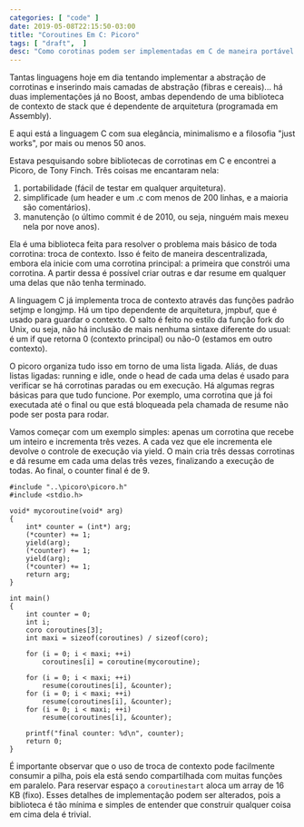 ```yaml
---
categories: [ "code" ]
date: 2019-05-08T22:15:50-03:00
title: "Coroutines Em C: Picoro"
tags: [ "draft",  ]
desc: "Como corotinas podem ser implementadas em C de maneira portável e minimalista."
---
```

Tantas linguagens hoje em dia tentando implementar a abstração de corrotinas e inserindo mais camadas de abstração (fibras e cereais)... há duas implementações já no Boost, ambas dependendo de uma biblioteca de contexto de stack que é dependente de arquitetura (programada em Assembly).

E aqui está a linguagem C com sua elegância, minimalismo e a filosofia "just works", por mais ou menos 50 anos.

Estava pesquisando sobre bibliotecas de corrotinas em C e encontrei a Picoro, de Tony Finch. Três coisas me encantaram nela: 

 1. portabilidade (fácil de testar em qualquer arquitetura).
 2. simplificade (um header e um .c com menos de 200 linhas, e a maioria são comentários).
 3. manutenção (o último commit é de 2010, ou seja, ninguém mais mexeu nela por nove anos).
 
Ela é uma biblioteca feita para resolver o problema mais básico de toda corrotina: troca de contexto. Isso é feito de maneira descentralizada, embora ela inicie com uma corrotina principal: a primeira que constrói uma corrotina. A partir dessa é possível criar outras e dar resume em qualquer uma delas que não tenha terminado.

A linguagem C já implementa troca de contexto através das funções padrão setjmp e longjmp. Há um tipo dependente de arquitetura, jmpbuf, que é usado para guardar o contexto. O salto é feito no estilo da função fork do Unix, ou seja, não há inclusão de mais nenhuma sintaxe diferente do usual: é um if que retorna 0 (contexto principal) ou não-0 (estamos em outro contexto).

O picoro organiza tudo isso em torno de uma lista ligada. Aliás, de duas listas ligadas: running e idle, onde o head de cada uma delas é usado para verificar se há corrotinas paradas ou em execução. Há algumas regras básicas para que tudo funcione. Por exemplo, uma corrotina que já foi executada até o final ou que está bloqueada pela chamada de resume não pode ser posta para rodar.

Vamos começar com um exemplo simples: apenas um corrotina que recebe um inteiro e incrementa três vezes. A cada vez que ele incrementa ele devolve o controle de execução via yield. O main cria três dessas corrotinas e dá resume em cada uma delas três vezes, finalizando a execução de todas. Ao final, o counter final é de 9.

    #include "..\picoro\picoro.h"
    #include <stdio.h>
    
    void* mycoroutine(void* arg)
    {
    	int* counter = (int*) arg;
    	(*counter) += 1;
    	yield(arg);
    	(*counter) += 1;
    	yield(arg);
    	(*counter) += 1;
    	return arg;
    }
    
    int main()
    {
        int counter = 0;
    	int i;
    	coro coroutines[3];
    	int maxi = sizeof(coroutines) / sizeof(coro);
    
    	for (i = 0; i < maxi; ++i)
    		coroutines[i] = coroutine(mycoroutine);
    
    	for (i = 0; i < maxi; ++i)
    		resume(coroutines[i], &counter);
    	for (i = 0; i < maxi; ++i)
    		resume(coroutines[i], &counter);
    	for (i = 0; i < maxi; ++i)
    		resume(coroutines[i], &counter);
    
        printf("final counter: %d\n", counter);
    	return 0;
    }

É importante observar que o uso de troca de contexto pode facilmente consumir a pilha, pois ela está sendo compartilhada com muitas funções em paralelo. Para reservar espaço a `coroutinestart` aloca um array de 16 KB (fixo). Esses detalhes de implementação podem ser alterados, pois a biblioteca é tão mínima e simples de entender que construir qualquer coisa em cima dela é trivial.


